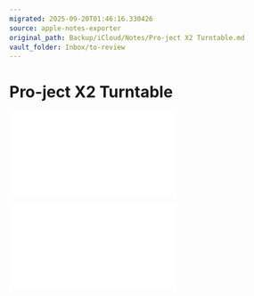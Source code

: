 ```yaml
---
migrated: 2025-09-20T01:46:16.330426
source: apple-notes-exporter
original_path: Backup/iCloud/Notes/Pro-ject X2 Turntable.md
vault_folder: Inbox/to-review
---
```

# Pro-ject X2 Turntable 



![Pro-ject-X2-Turntable-0-X2-EN.pdf](attachments/Pro-ject-X2-Turntable-0-X2-EN.pdf)

![Pro-ject-X2-Turntable-1-X2-Manual.pdf](attachments/Pro-ject-X2-Turntable-1-X2-Manual.pdf)